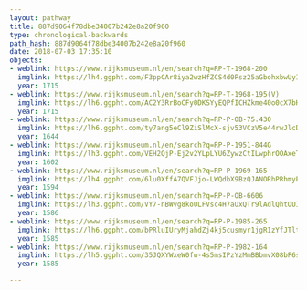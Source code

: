 ```yaml
---
layout: pathway
title: 887d9064f78dbe34007b242e8a20f960
type: chronological-backwards
path_hash: 887d9064f78dbe34007b242e8a20f960
date: 2018-07-03 17:35:10
objects:
- weblink: https://www.rijksmuseum.nl/en/search?q=RP-T-1968-200
  imglink: https://lh4.ggpht.com/F3ppCAr8iya2wzHfZCS4d0Psz25aGbohxbwUyIPETOkdiL8AsS0nd-dOgRKDSHUPMKqLPUtIV8WPUC9EufE39omBqeQ=s200
  year: 1715
- weblink: https://www.rijksmuseum.nl/en/search?q=RP-T-1968-195(V)
  imglink: https://lh6.ggpht.com/AC2Y3RrBoCFy0DKSYyEQPfICHZkme40o0cX7bHEzyNoZaKevv5KzpPBpEWoWW8t6ooyY0jOD2Y6Ym9L8A_Gvwd0cwSU=s200
  year: 1715
- weblink: https://www.rijksmuseum.nl/en/search?q=RP-P-OB-75.430
  imglink: https://lh6.ggpht.com/ty7ang5eCl9ZiSlMcX-sjv53VCzV5e44rwJlcD6ScGwKdhTZwupB7mztlpEj7oiWSTVOna5NEBndMaIBw6CZ5ZaREUA=s200
  year: 1644
- weblink: https://www.rijksmuseum.nl/en/search?q=RP-P-1951-844G
  imglink: https://lh3.ggpht.com/VEH2QjP-Ej2v2YLpLYU6ZywzCtILwphrOOAxeTI1e-gNN33yqCHB6MhTEy5j9zfcEcAIg8qUPMGF0lsYPKpaesv1Z2o=s200
  year: 1602
- weblink: https://www.rijksmuseum.nl/en/search?q=RP-P-1969-165
  imglink: https://lh4.ggpht.com/6lu0XffA7QVFJjo-LWQdbX9BzQJANORhPRhmyEjgohqAlc2MyYiTAcmqN-ZDNWpDiW_2fAhlErRpcIcWS6lq-b_F9S0=s200
  year: 1594
- weblink: https://www.rijksmuseum.nl/en/search?q=RP-P-OB-6606
  imglink: https://lh3.ggpht.com/VY7-nBWvg8koULFVsc4H7aUxQTr9lAdlQhtOUIBc3zzMS3V0xYcKxQuh05KWC6-d1p_2ExdT5GXjt1d5yYW7jUImzJau=s200
  year: 1586
- weblink: https://www.rijksmuseum.nl/en/search?q=RP-P-1985-265
  imglink: https://lh6.ggpht.com/bPRluIUryMjahdZj4kj5cusmyr1jgR1zYfJTltXr6mHd8mSCEJWY8snShFGeA1vaC8erZ1LaOOLNBVBNDFaGwkjPhDY=s200
  year: 1585
- weblink: https://www.rijksmuseum.nl/en/search?q=RP-P-1982-164
  imglink: https://lh5.ggpht.com/35JQXYWxeW0fw-4s5msIPzYzMmBBbmvX08bF6sbLqUgQYMr0E-l974agv9JLXuRKCuD50YJrUq_S4-xmwESp5kRgQok=s200
  year: 1585

---
```

